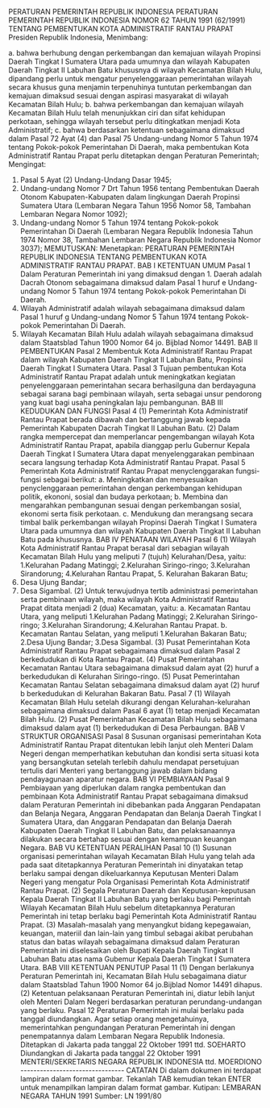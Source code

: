 PERATURAN PEMERINTAH REPUBLIK INDONESIA PERATURAN PEMERINTAH REPUBLIK INDONESIA NOMOR 62 TAHUN 1991 (62/1991) TENTANG PEMBENTUKAN KOTA ADMINISTRATIF RANTAU PRAPAT Presiden Republik Indonesia,
Menimbang:

a. bahwa berhubung dengan perkembangan dan kemajuan wilayah Propinsi Daerah Tingkat I Sumatera Utara pada umumnya dan wilayah Kabupaten Daerah Tingkat II Labuhan Batu khususnya di wilayah Kecamatan Bilah Hulu, dipandang perlu untuk mengatur penyelenggaraan pemerintahan wilayah secara khusus guna menjamin terpenuhinya tuntutan perkembangan dan kemajuan dimaksud sesuai dengan aspirasi masyarakat di wilayah Kecamatan Bilah Hulu;
b. bahwa perkembangan dan kemajuan wilayah Kecamatan Bilah Hulu telah menunjukkan ciri dan sifat kehidupan perkotaan, sehingga wilayah tersebut perlu ditingkatkan menjadi Kota Administratif;
c. bahwa berdasarkan ketentuan sebagaimana dimaksud dalam Pasal 72 Ayat (4) dan Pasal 75 Undang-undang Nomor 5 Tahun 1974 tentang Pokok-pokok Pemerintahan Di Daerah, maka pembentukan Kota Administratif Rantau Prapat perlu ditetapkan dengan Peraturan Pemerintah;
Mengingat:

1. Pasal 5 Ayat (2) Undang-Undang Dasar 1945;
2. Undang-undang Nomor 7 Drt Tahun 1956 tentang Pembentukan Daerah Otonom Kabupaten-Kabupaten dalam lingkungan Daerah Propinsi Sumatera Utara (Lembaran Negara Tahun 1956 Nomor 58, Tambahan Lembaran Negara Nomor 1092);
3. Undang-undang Nomor 5 Tahun 1974 tentang Pokok-pokok Pemerintahan Di Daerah (Lembaran Negara Republik Indonesia Tahun 1974 Nomor 38, Tambahan Lembaran Negara Republik Indonesia Nomor 3037);
MEMUTUSKAN:
 Menetapkan: PERATURAN PEMERINTAH REPUBLIK INDONESIA TENTANG PEMBENTUKAN KOTA ADMINISTRATIF RANTAU PRAPAT. BAB I KETENTUAN UMUM
Pasal 1
Dalam Peraturan Pemerintah ini yang dimaksud dengan 1. Daerah adalah Dacrah Otonom sebagaimana dimaksud dalam Pasal 1 huruf e Undang-undang Nomor 5 Tahun 1974 tentang Pokok-pokok Pemerintahan Di Daerah.
2. Wilayah Administratif adalah wilayah sebagaimana dimaksud dalam Pasal 1 huruf g Undang-undang Nomor 5 Tahun 1974 tentang Pokok-pokok Pemerintahan Di Daerah.
3. Wilayah Kecamatan Bilah Hulu adalah wilayah sebagaimana dimaksud dalam Staatsblad Tahun 1900 Nomor 64 jo. Bijblad Nomor 14491.
BAB II PEMBENTUKAN
Pasal 2
Membentuk Kota Administratif Rantau Prapat dalam wilayah Kabupaten Daerah Tingkat II Labuhan Batu, Propinsi Daerah Tingkat I Sumatera Utara. Pasal 3 Tujuan pembentukan Kota Administratif Rantau Prapat adalah untuk meningkatkan kegiatan penyelenggaraan pemerintahan secara berhasilguna dan berdayaguna sebagai sarana bagi pembinaan wilayah, serta sebagai unsur pendorong yang kuat bagi usaha peningkalan laju pembangunan. BAB III KEDUDUKAN DAN FUNGSI
Pasal 4
(1) Pemerintah Kota Administratif Rantau Prapat berada dibawah dan bertanggung jawab kepada Pemerintah Kabupaten Dacrah Tingkat II Labuhan Batu.
(2) Dalam rangka mempercepat dan memperlancar pengembangan wilayah Kota Administratif Rantau Prapat, apabila dianggap perlu Gubernur Kepala Daerah Tingkat I Sumatera Utara dapat menyelenggarakan pembinaan secara langsung terhadap Kota Administratif Rantau Prapat.
Pasal 5
Pemerintah Kota Administratif Rantau Prapat menyclenggarakan fungsi-fungsi sebagai berikut:
a. Meningkatkan dan menyesuaikan penyclenggaraan pemerintahan dengan perkembangan kehidupan politik, ekononi, sosial dan budaya perkotaan;
b. Membina dan mengarahkan pembangunan sesuai dengan perkembangan sosial, ekonomi serta fisik perkotaan.
c. Mendukung dan merangsang secara timbal balik perkembangan wilayah Propinsi Daerah Tingkat I Sumatera Utara pada umumnya dan wilayah Kabupaten Daerah Tingkat II Labuhan Batu pada khususnya.
BAB IV PENATAAN WILAYAH
Pasal 6
(1) Wilayah Kota Administratif Rantau Prapat berasal dari sebagian wilayah Kecamatan Bilah Hulu yang meliputi 7 (tujuh) Kelurahan/Desa, yaitu:
1.Kelurahan Padang Matinggi;
2.Kelurahan Siringo-ringo;
3.Kelurahan Sirandorung;
4.Kelurahan Rantau Prapat, 5. Kelurahan Bakaran Batu;
6. Desa Ujung Bandar;
7. Desa Sigambal.
(2) Untuk terwujudnya tertib administrasi pemerintahan serta pembinaan wilayah, maka wilayah Kota Administratif Rantau Prapat ditata menjadi 2 (dua) Kecamatan, yaitu:
a. Kecamatan Rantau Utara, yang meliputi 1.Kelurahan Padang Matinggi;
2.Kelurahan Siringo-ringo;
3.Kelurahan Sirandorung;
4.Kelurahan Rantau Prapat.
b. Kecamatan Rantau Selatan, yang meliputi 1.Kelurahan Bakaran Batu;
2.Desa Ujung Bandar;
3.Desa Sigambal.
(3) Pusat Pemerintahan Kota Administratif Rantau Prapat sebagaimana dimaksud dalam Pasal 2 berkedudukan di Kota Rantau Prapat.
(4) Pusat Pemerintahan Kecamatan Rantau Utara sebagaimana dimaksud dalam ayat (2) huruf a berkedudukan di Kelurahan Siringo-ringo.
(5) Pusat Pemerintahan Kecamatan Rantau Selatan sebagaimana dimaksud dalam ayat (2) huruf b berkedudukan di Kelurahan Bakaran Batu.
Pasal 7
(1) Wilayah Kecamatan Bilah Hulu setelah dikurangi dengan Kelurahan-kelurahan sebagaimana dimaksud dalam Pasal 6 ayat (1) tetap menjadi Kecamatan Bilah Hulu.
(2) Pusat Pemerintahan Kecamatan Bilah Hulu sebagaimana dimaksud dalam ayat (1) berkedudukan di Desa Perbaungan.
BAB V STRUKTUR ORGANISASI
Pasal 8
Susunan organisasi pemerintahan Kota Administratif Rantau Prapat ditentukan lebih lanjut oleh Menteri Dalam Negeri dengan memperhatikan kebutuhan dan kondisi serta situasi kota yang bersangkutan setelah terlebih dahulu mendapat persetujuan tertulis dari Menteri yang bertanggung jawab dalam bidang pendayagunaan aparatur negara. BAB VI PEMBIAYAAN
Pasal 9
Pembiayaan yang diperlukan dalam rangka pembentukan dan pembinaan Kota Administratif Rantau Prapat sebagaimana dimaksud dalam Peraturan Pemerintah ini dibebankan pada Anggaran Pendapatan dan Belanja Negara, Anggaran Pendapatan dan Belanja Daerah Tingkat I Sumatera Utara, dan Anggaran Pendapatan dan Belanja Daerah Kabupaten Daerah Tingkat II Labuhan Batu, dan pelaksanaannya dilakukan secara bertahap sesuai dengan kemampuan keuangan Negara. BAB VU KETENTUAN PERALIHAN
Pasal 10
(1) Susunan organisasi pemerintahan wilayah Kecamatan Bilah Hulu yang telah ada pada saat ditetapkannya Peraturan Pemerintah ini dinyatakan tetap berlaku sampai dengan dikeluarkannya Keputusan Menteri Dalam Negeri yang mengatur Pola Organisasi Pemerintah Kota Administratif Rantau Prapat.
(2) Segala Peraturan Daerah dan Keputusan-keputusan Kepala Daerah Tingkat II Labuhan Batu yang berlaku bagi Pemerintah Wilayah Kecamatan Bilah Hulu sebelum ditetapkannya Peraturan Pemerintah ini tetap berlaku bagi Pemerintah Kota Administratif Rantau Prapat.
(3) Masalah-masalah yang menyangkut bidang kepegawaian, keuangan, materiil dan lain-lain yang timbul sebagai akibat perubahan status dan batas wilayah sebagaimana dimaksud dalam Peraturan Pemerintah ini diselesaikan oleh Bupati Kepala Daerah Tingkat II Labuhan Batu atas nama Gubemur Kepala Daerah Tingkat I Sumatera Utara.
BAB VIII KETENTUAN PENUTUP
Pasal 11
(1) Dengan berlakunya Peraturan Pemerintah ini, Kecamatan Bilah Hulu sebagaimana diatur dalam Staatsblad Tahun 1900 Nomor 64 jo.Bijblad Nomor 14491 dihapus.
(2) Ketentuan pelaksanaan Peraturan Pemerintah ini, diatur lebih lanjut oleh Menteri Dalam Negeri berdasarkan peraturan perundang-undangan yang berlaku.
Pasal 12
Peraturan Pemerintah ini mulai berlaku pada tanggal diundangkan. Agar setiap orang mengetahuinya, memerintahkan pengundangan Peraturan Pemerintah ini dengan penempatannya dalam Lembaran Negara Republik Indonesia. Ditetapkan di Jakarta pada tanggal 22 Oktober 1991 ttd. SOEHARTO Diundangkan di Jakarta pada tanggal 22 Oktober 1991 MENTERI/SEKRETARIS NEGARA REPUBLIK INDONESIA ttd. MOERDIONO -------------------------------- CATATAN Di dalam dokumen ini terdapat lampiran dalam format gambar. Tekanlah TAB kemudian tekan ENTER untuk menampilkan lampiran dalam format gambar. Kutipan: LEMBARAN NEGARA TAHUN 1991 Sumber: LN 1991/80